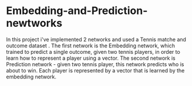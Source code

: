 # Embedding-and-Prediction-newtworks
In this project i've implemented 2 networks and used a Tennis matche and outcome dataset . The first network is the Embedding network, which trained to predict a single outcome, given two tennis players, in order to learn how to represent a player using a vector. The second network is Prediction network - given two tennis player, this network predicts who is about to win. Each player is represented by a vector that is learned by the embedding network.
